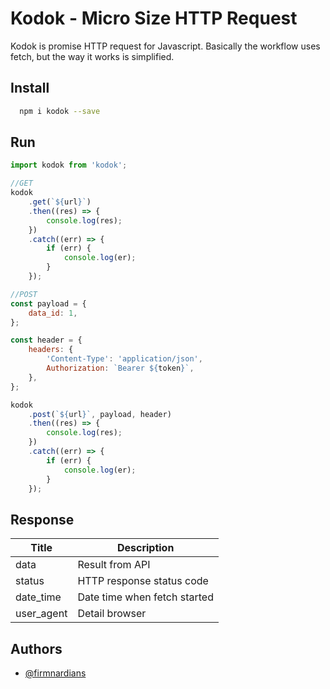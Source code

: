 # Kodok - Micro Size HTTP Request

Kodok is promise HTTP request for Javascript. Basically the workflow uses fetch, but the way it works is simplified.

## Install

```bash
  npm i kodok --save
```

## Run

```javascript
import kodok from 'kodok';

//GET
kodok
	.get(`${url}`)
	.then((res) => {
		console.log(res);
	})
	.catch((err) => {
		if (err) {
			console.log(er);
		}
	});

//POST
const payload = {
	data_id: 1,
};

const header = {
	headers: {
		'Content-Type': 'application/json',
		Authorization: `Bearer ${token}`,
	},
};

kodok
	.post(`${url}`, payload, header)
	.then((res) => {
		console.log(res);
	})
	.catch((err) => {
		if (err) {
			console.log(er);
		}
	});
```

## Response

| Title      | Description                  |
| ---------- | ---------------------------- |
| data       | Result from API              |
| status     | HTTP response status code    |
| date_time  | Date time when fetch started |
| user_agent | Detail browser               |

## Authors

-   [@firmnardians](https://github.com/firmnardians)
